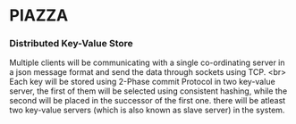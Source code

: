 # PIAZZA
### Distributed Key-Value Store
Multiple clients will be communicating with a single co-ordinating server in a json message format and send the data through sockets using TCP.
<br\>
Each key will be stored using 2-Phase commit Protocol in two key-value server, the first of them will be selected using consistent hashing, while the second will be placed in the successor of the first one.
there will be atleast two key-value servers (which is also known as slave server) in the system.
